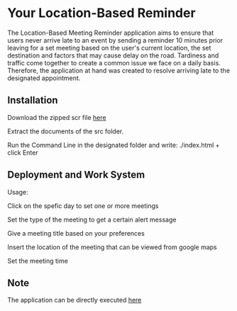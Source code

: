 # Your Location-Based Reminder

The Location-Based Meeting Reminder application  aims to ensure that users
 never arrive late to an event by sending a reminder 10 minutes prior leaving for a set meeting based on the user's current location, the set destination and factors that may cause delay on the road.  Tardiness and traffic
  come together to create a common issue we face on a daily
   basis. Therefore, the application at hand was created to resolve arriving late to the designated appointment.



## Installation
Download the zipped scr file [here](https://github.com/VanessaHanna05/The-Location-Based-Calendar/archive/refs/heads/main.zip)

Extract the documents of the src folder.

Run the Command Line in the designated folder and write: ./index.html + click Enter




## Deployment and Work System

Usage:

Click on the spefic day to set one or more meetings

Set the type of the meeting to get a certain alert message

Give a meeting title based on your preferences

Insert the location of the meeting that can be viewed from google maps

Set the meeting time 




## Note
The application can be directly executed [here](interactivereminder.github.io/home/)
